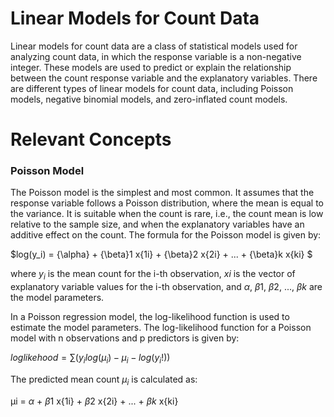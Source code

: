 # Linear Models for Count Data

Linear models for count data are a class of statistical models used for analyzing count data, in which the response variable is a non-negative integer. These models are used to predict or explain the relationship between the count response variable and the explanatory variables. There are different types of linear models for count data, including Poisson models, negative binomial models, and zero-inflated count models.

# Relevant Concepts

### Poisson Model

The Poisson model is the simplest and most common. It assumes that the response variable follows a Poisson distribution, where the mean is equal to the variance. It is suitable when the count is rare, i.e., the count mean is low relative to the sample size, and when the explanatory variables have an additive effect on the count. The formula for the Poisson model is given by:

$log(y_i) = {\alpha} + {\beta}1 x{1i} + {\beta}2 x{2i} + ... + {\beta}k x{ki} $

where $y_i$ is the mean count for the i-th observation, $xi$ is the vector of explanatory variable values for the i-th observation, and ${\alpha}$, ${\beta}1$, ${\beta}2$, ..., ${\beta}k$ are the model parameters.


In a Poisson regression model, the log-likelihood function is used to estimate the model parameters. The log-likelihood function for a Poisson model with n observations and p predictors is given by:

$loglikehood = ∑(y_i log(μ_i) - μ_i - log(y_i!))$

 The predicted mean count $μ_i$ is calculated as:
 
 μi = ${\alpha}$ + ${\beta}1$ x{1i} + ${\beta}2$ x{2i} + ... + ${\beta}k$ x{ki}
